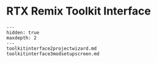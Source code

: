 # RTX Remix Toolkit Interface

```{toctree}
---
hidden: true
maxdepth: 2
---
toolkitinterface2projectwizard.md
toolkitinterface3modsetupscreen.md
```